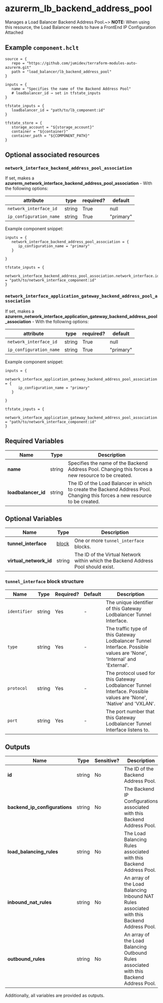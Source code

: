 # azurerm_lb_backend_address_pool

Manages a Load Balancer Backend Address Pool.~> **NOTE:** When using this resource, the Load Balancer needs to have a FrontEnd IP Configuration Attached

## Example `component.hclt`

```hcl
source = {
   repo = "https://github.com/jumidev/terraform-modules-auto-azurerm.git"   
   path = "load_balancer/lb_backend_address_pool"   
}

inputs = {
   name = "Specifies the name of the Backend Address Pool"   
   # loadbalancer_id → set in tfstate_inputs
}

tfstate_inputs = {
   loadbalancer_id = "path/to/lb_component:id"   
}

tfstate_store = {
   storage_account = "${storage_account}"   
   container = "${container}"   
   container_path = "${COMPONENT_PATH}"   
}

```
## Optional associated resources


### `network_interface_backend_address_pool_association` 

If set, makes a **azurerm_network_interface_backend_address_pool_association** - With the following options:

| attribute | type | required? | default |
| --------- | ---- | --------- | ------- |
| `network_interface_id` | string | True | null |
| `ip_configuration_name` | string | True | "primary" |


Example component snippet:

```hcl
inputs = {
   network_interface_backend_address_pool_association = {
      ip_configuration_name = "primary"      
   }
   
}

tfstate_inputs = {
   network_interface_backend_address_pool_association.network_interface.id = "path/to/network_interface_component:id"   
}

```

### `network_interface_application_gateway_backend_address_pool_association` 

If set, makes a **azurerm_network_interface_application_gateway_backend_address_pool_association** - With the following options:

| attribute | type | required? | default |
| --------- | ---- | --------- | ------- |
| `network_interface_id` | string | True | null |
| `ip_configuration_name` | string | True | "primary" |


Example component snippet:

```hcl
inputs = {
   network_interface_application_gateway_backend_address_pool_association = {
      ip_configuration_name = "primary"      
   }
   
}

tfstate_inputs = {
   network_interface_application_gateway_backend_address_pool_association.network_interface.id = "path/to/network_interface_component:id"   
}

```


## Required Variables

| Name | Type |  Description |
| ---- | --------- |  ----------- |
| **name** | string |  Specifies the name of the Backend Address Pool. Changing this forces a new resource to be created. | 
| **loadbalancer_id** | string |  The ID of the Load Balancer in which to create the Backend Address Pool. Changing this forces a new resource to be created. | 

## Optional Variables

| Name | Type |  Description |
| ---- | --------- |  ----------- |
| **tunnel_interface** | [block](#tunnel_interface-block-structure) |  One or more `tunnel_interface` blocks. | 
| **virtual_network_id** | string |  The ID of the Virtual Network within which the Backend Address Pool should exist. | 

### `tunnel_interface` block structure

| Name | Type | Required? | Default | Description |
| ---- | ---- | --------- | ------- | ----------- |
| `identifier` | string | Yes | - | The unique identifier of this Gateway Lodbalancer Tunnel Interface. |
| `type` | string | Yes | - | The traffic type of this Gateway Lodbalancer Tunnel Interface. Possible values are 'None', 'Internal' and 'External'. |
| `protocol` | string | Yes | - | The protocol used for this Gateway Lodbalancer Tunnel Interface. Possible values are 'None', 'Native' and 'VXLAN'. |
| `port` | string | Yes | - | The port number that this Gateway Lodbalancer Tunnel Interface listens to. |



## Outputs

| Name | Type | Sensitive? | Description |
| ---- | ---- | --------- | --------- |
| **id** | string | No  | The ID of the Backend Address Pool. | 
| **backend_ip_configurations** | string | No  | The Backend IP Configurations associated with this Backend Address Pool. | 
| **load_balancing_rules** | string | No  | The Load Balancing Rules associated with this Backend Address Pool. | 
| **inbound_nat_rules** | string | No  | An array of the Load Balancing Inbound NAT Rules associated with this Backend Address Pool. | 
| **outbound_rules** | string | No  | An array of the Load Balancing Outbound Rules associated with this Backend Address Pool. | 

Additionally, all variables are provided as outputs.
